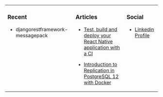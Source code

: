 <table>
  <tr>
    <td valign="top">

### Recent
* djangorestframework-messagepack

    </td>
    <td valign="top">

### Articles
* [Test, build and deploy your React Native application with a CI](https://sorinsi.github.io/articles/test-build-deploy-app.html)
* [Introduction to Replication in PostgreSQL 12 with Docker](https://sorinsi.github.io/articles/intro-postgres-replication.html)

    </td>
    <td valign="top">

### Social
* [Linkedin Profile](https://www.linkedin.com/in/sorinsi/)

    </td>
  </tr>
</table>

